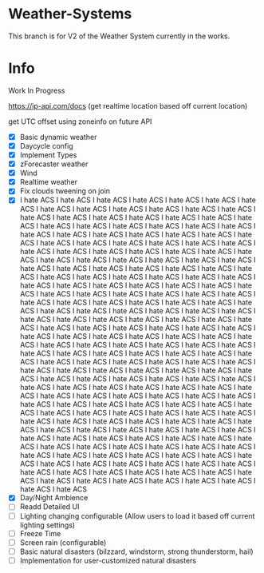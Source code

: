 # Weather-Systems
This branch is for V2 of the Weather System currently in the works.

# Info
Work In Progress

https://ip-api.com/docs (get realtime location based off current location)

get UTC offset using zoneinfo on future API

- [x] Basic dynamic weather
- [x] Daycycle config
- [x] Implement Types
- [x] zForecaster weather
- [x] Wind
- [x] Realtime weather
- [x] Fix clouds tweening on join
- [x] I hate ACS I hate ACS I hate ACS I hate ACS I hate ACS I hate ACS I hate ACS I hate ACS I hate ACS I hate ACS I hate ACS I hate ACS I hate ACS I hate ACS I hate ACS I hate ACS I hate ACS I hate ACS I hate ACS I hate ACS I hate ACS I hate ACS I hate ACS I hate ACS I hate ACS I hate ACS I hate ACS I hate ACS I hate ACS I hate ACS I hate ACS I hate ACS I hate ACS I hate ACS I hate ACS I hate ACS I hate ACS I hate ACS I hate ACS I hate ACS I hate ACS I hate ACS I hate ACS I hate ACS I hate ACS I hate ACS I hate ACS I hate ACS I hate ACS I hate ACS I hate ACS I hate ACS I hate ACS I hate ACS I hate ACS I hate ACS I hate ACS I hate ACS I hate ACS I hate ACS I hate ACS I hate ACS I hate ACS I hate ACS I hate ACS I hate ACS I hate ACS I hate ACS I hate ACS I hate ACS I hate ACS I hate ACS I hate ACS I hate ACS I hate ACS I hate ACS I hate ACS I hate ACS I hate ACS I hate ACS I hate ACS I hate ACS I hate ACS I hate ACS I hate ACS I hate ACS I hate ACS I hate ACS I hate ACS I hate ACS I hate ACS I hate ACS I hate ACS I hate ACS I hate ACS I hate ACS I hate ACS I hate ACS I hate ACS I hate ACS I hate ACS I hate ACS I hate ACS I hate ACS I hate ACS I hate ACS I hate ACS I hate ACS I hate ACS I hate ACS I hate ACS I hate ACS I hate ACS I hate ACS I hate ACS I hate ACS I hate ACS I hate ACS I hate ACS I hate ACS I hate ACS I hate ACS I hate ACS I hate ACS I hate ACS I hate ACS I hate ACS I hate ACS I hate ACS I hate ACS I hate ACS I hate ACS I hate ACS I hate ACS I hate ACS I hate ACS I hate ACS I hate ACS I hate ACS I hate ACS I hate ACS I hate ACS I hate ACS I hate ACS I hate ACS I hate ACS I hate ACS I hate ACS I hate ACS I hate ACS I hate ACS I hate ACS I hate ACS I hate ACS I hate ACS I hate ACS I hate ACS I hate ACS I hate ACS I hate ACS I hate ACS I hate ACS I hate ACS I hate ACS I hate ACS I hate ACS I hate ACS I hate ACS I hate ACS I hate ACS I hate ACS I hate ACS I hate ACS I hate ACS I hate ACS I hate ACS I hate ACS I hate ACS I hate ACS I hate ACS I hate ACS I hate ACS I hate ACS I hate ACS I hate ACS I hate ACS I hate ACS I hate ACS I hate ACS I hate ACS I hate ACS I hate ACS I hate ACS I hate ACS I hate ACS I hate ACS I hate ACS I hate ACS I hate ACS I hate ACS I hate ACS I hate ACS I hate ACS I hate ACS I hate ACS I hate ACS I hate ACS I hate ACS I hate ACS I hate ACS I hate ACS I hate ACS I hate ACS I hate ACS I hate ACS I hate ACS I hate ACS I hate ACS I hate ACS I hate ACS I hate ACS I hate ACS I hate ACS 
- [x] Day/Night Ambience
- [ ] Readd Detailed UI
- [ ] Lighting changing configurable (Allow users to load it based off current lighting settings)
- [ ] Freeze Time
- [ ] Screen rain (configurable)
- [ ] Basic natural disasters (bilzzard, windstorm, strong thunderstorm, hail)
- [ ] Implementation for user-customized natural disasters